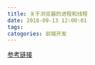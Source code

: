```yaml
---
title: 关于浏览器的进程和线程
date: 2018-09-13 12:00:01
tags:
catogories: 前端开发
---
```


[参考链接](https://segmentfault.com/a/1190000012925872)
